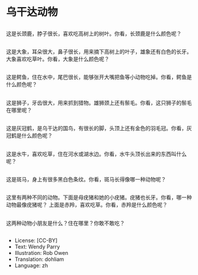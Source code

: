 # 乌干达动物

##
这是长颈鹿，脖子很长，喜欢吃高树上的树叶。你看，长颈鹿是什么颜色呢？

##
这是大象，耳朵很大，鼻子很长，用来摘下高树上的叶子，雄象还有白色的长牙。大象喜欢吃草叶。你看，大象是什么颜色呢？

##
这是鳄鱼，住在水中，尾巴很长，能够张开大嘴把鱼等小动物吃掉。你看，鳄鱼是什么颜色呢？

##
这是狮子，牙齿很大，用来抓到猎物。雄狮颈上还有鬃毛。你看，这只狮子的鬃毛在哪里呢？

##
这是灰冠鹤，是乌干达的国鸟，有很长的脚，头顶上还有金色的羽毛冠。你看，灰冠鹤是什么颜色呢？

##
这是水牛，喜欢吃草，住在河水或湖水边。你看，水牛头顶长出来的东西叫什么呢？

##
这是斑马，身上有很多黑白色条纹。你看，斑马长得像哪一种动物呢？

##
这里有两种不同的动物。下面是母疣猪和她的小疣猪。疣猪也长牙。你看，哪一种动物最像疣猪呢？
上面是赤羚，喜欢吃草。你看，赤羚是什么颜色呢？

##
这两种动物小朋友是什么？住在哪里？你敢不敢吃？

##
* License: [CC-BY]
* Text: Wendy Parry
* Illustration: Rob Owen
* Translation: dohliam
* Language: zh

